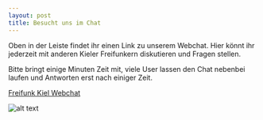 ```yaml
---
layout: post
title: Besucht uns im Chat
---
```


Oben in der Leiste findet ihr einen Link zu unserem Webchat. Hier könnt ihr jederzeit mit anderen Kieler Freifunkern diskutieren und Fragen stellen.

Bitte bringt einige Minuten Zeit mit, viele User lassen den Chat nebenbei laufen und Antworten erst nach einiger Zeit.

[Freifunk Kiel Webchat](http://freifunk.discovibration.de/ircredirect.php)

![alt text](/blog-img/ffkiwebchat.png "Webchat")
